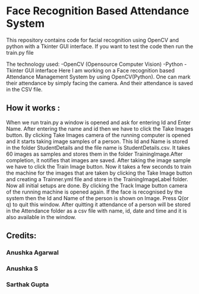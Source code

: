 # Face Recognition Based Attendance System 
This repository contains code for facial recognition using OpenCV and python with a Tkinter GUI interface. If you want to test the code then run the train.py file

The technology used: -OpenCV (Opensource Computer Vision) -Python -Tkinter GUI interface
Here I am working on a Face recognition based Attendance Management System by using OpenCV(Python). One can mark their attendance by simply facing the camera. And their attendance is saved in the CSV file.


## How it works :
When we run train.py a window is opened and ask for entering Id and Enter Name. After entering the name and id then we have to click the Take Images button. By clicking Take Images camera of the running computer is opened and it starts taking image samples of a person. This Id and Name is stored in the folder StudentDetails and the file name is StudentDetails.csv. It takes 60 images as samples and stores them in the folder TrainingImage.After completion, it notifies that images are saved. After taking the image sample we have to click the Train Image button. Now it takes a few seconds to train the machine for the images that are taken by clicking the Take Image button and creating a Trainner.yml file and store in the TrainingImageLabel folder. Now all initial setups are done. By clicking the Track Image button camera of the running machine is opened again. If the face is recognised by the system then the Id and Name of the person is shown on Image. Press Q(or q) to quit this window. After quitting it attendance of a person will be stored in the Attendance folder as a csv file with name, id, date and time and it is also available in the window.

## Credits:
### Anushka Agarwal
### Anushka S
### Sarthak Gupta
